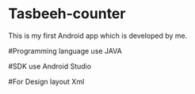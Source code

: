 # Tasbeeh-counter
This is my first Android app which is developed by me.

#Programming language use
JAVA

#SDK use 
Android Studio

#For Design layout
Xml
